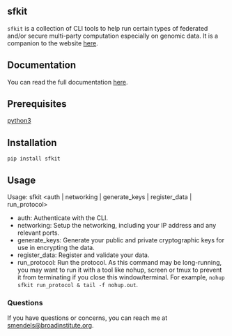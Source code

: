 ## sfkit

`sfkit` is a collection of CLI tools to help run certain types of federated and/or secure multi-party computation especially on genomic data. It is a companion to the website [here](https://sfkit.org/).

## Documentation

You can read the full documentation [here](https://sfkit.readthedocs.io/en/latest/).

## Prerequisites

[python3](https://www.python.org/downloads/)

## Installation

`pip install sfkit`

## Usage

Usage: sfkit <auth | networking | generate_keys | register_data | run_protocol>

- auth: Authenticate with the CLI.
- networking: Setup the networking, including your IP address and any relevant ports.
- generate_keys: Generate your public and private cryptographic keys for use in encrypting the data.
- register_data: Register and validate your data.
- run_protocol: Run the protocol. As this command may be long-running, you may want to run it with a tool like nohup, screen or tmux to prevent it from terminating if you close this window/terminal. For example, `nohup sfkit run_protocol & tail -f nohup.out`.

### Questions

If you have questions or concerns, you can reach me at [smendels@broadinstitute.org](mailto:smendels@broadinstitute.org).
